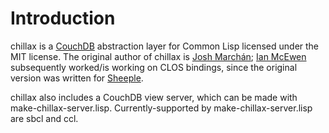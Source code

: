 Introduction
============

chillax is a [CouchDB](http://couchdb.apache.org) abstraction layer for Common Lisp licensed under the MIT license. The original author of chillax is [Josh Marchán](http://github.com/sykopomp); [Ian McEwen](http://github.com/ianmcorvidae) subsequently worked/is working on CLOS bindings, since the original version was written for [Sheeple](http://github.com/sykopomp/sheeple).

chillax also includes a CouchDB view server, which can be made with make-chillax-server.lisp. Currently-supported by make-chillax-server.lisp are sbcl and ccl.
